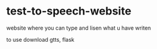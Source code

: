 # test-to-speech-website
website where you can type and lisen what u have writen

to use download gtts, flask
